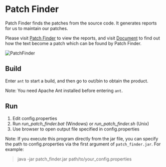 Patch Finder
============

Patch Finder finds the patches from the source code. It generates reports for us to maintain our patches.

Please visit [Patch Finder](http://buildpass.htc.com.tw:8080/job/PatchFinder/ws/res/branches.html) to view the reports, and visit [Document](http://buildpass.htc.com.tw:8080/job/PatchFinder/ws/res/document.html) to find out how the text become a patch which can be found by Patch Finder.

![PatchFinder](https://hichub.htc.com/tiger_huang/PatchFinder/uploads/c934ab4ccc79b79a34574b443f96f613/PatchFinder.png)


Build
-----

Enter `ant` to start a build, and then go to out/bin to obtain the product.

Note: You need Apache Ant installed before entering `ant`.


Run
---

1. Edit config.properties 
2. Run *run_patch_finder.bat* (Windows) or *run_patch_finder.sh* (Unix)
3. Use browser to open output file specified in config.properties

Note: If you execute this program directly from the jar file, you can specify the path to config.properties via the first argument of `patch_finder.jar`. For example:
> java -jar patch_finder.jar path/to/your_config.properties

